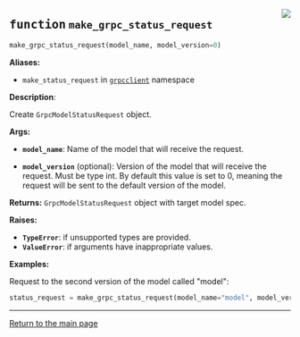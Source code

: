 <a href="../../../../client/python/lib/ovmsclient/tfs_compat/grpc/requests.py#L158"><img align="right" style="float:right;" src="https://img.shields.io/badge/-source-cccccc?style=flat-square"></a>

## <kbd>function</kbd> `make_grpc_status_request`

```python
make_grpc_status_request(model_name, model_version=0)
```

**Aliases:**
- `make_status_request` in [`grpcclient`](grpcclient.md) namespace


**Description**:

Create `GrpcModelStatusRequest` object. 


**Args:**
 


 - <b>`model_name`</b>:  Name of the model that will receive the request. 


 - <b>`model_version`</b> (optional):  Version of the model that will receive the request. Must be type int.  By default this value is set to 0, meaning the request will be sent to the default version of the model. 



**Returns:**
 `GrpcModelStatusRequest` object with target model spec. 



**Raises:**
 
 - <b>`TypeError`</b>:   if unsupported types are provided. 
 - <b>`ValueError`</b>:  if arguments have inappropriate values. 



**Examples:**

 Request to the second version of the model called "model":   

```python 
status_request = make_grpc_status_request(model_name="model", model_version=2)
```

---

<a href="README.md">Return to the main page</a>
